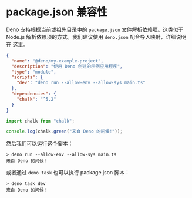 # package.json 兼容性

Deno 支持根据当前或祖先目录中的 `package.json` 文件解析依赖项。这类似于 Node.js
解析依赖项的方式。我们建议使用 `deno.json` 配合导入映射，详细说明在
[这里](../basics/import_maps.md)。

```json title="package.json"
{
  "name": "@deno/my-example-project",
  "description": "使用 Deno 创建的示例应用程序",
  "type": "module",
  "scripts": {
    "dev": "deno run --allow-env --allow-sys main.ts"
  },
  "dependencies": {
    "chalk": "^5.2"
  }
}
```

```ts title="main.ts"
import chalk from "chalk";

console.log(chalk.green("来自 Deno 的问候!"));
```

然后我们可以运行这个脚本：

```shell
> deno run --allow-env --allow-sys main.ts
来自 Deno 的问候!
```

或者通过 `deno task` 也可以执行 package.json 脚本：

```shell
> deno task dev
来自 Deno 的问候!
```

